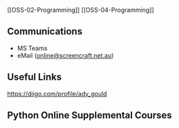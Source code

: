 [[OSS-02-Programming]] [[OSS-04-Programming]]
## Communications

- MS Teams
- eMail (online@screencraft.net.au)


## Useful Links
https://diigo.com/profile/ady_gould


## Python Online Supplemental Courses



